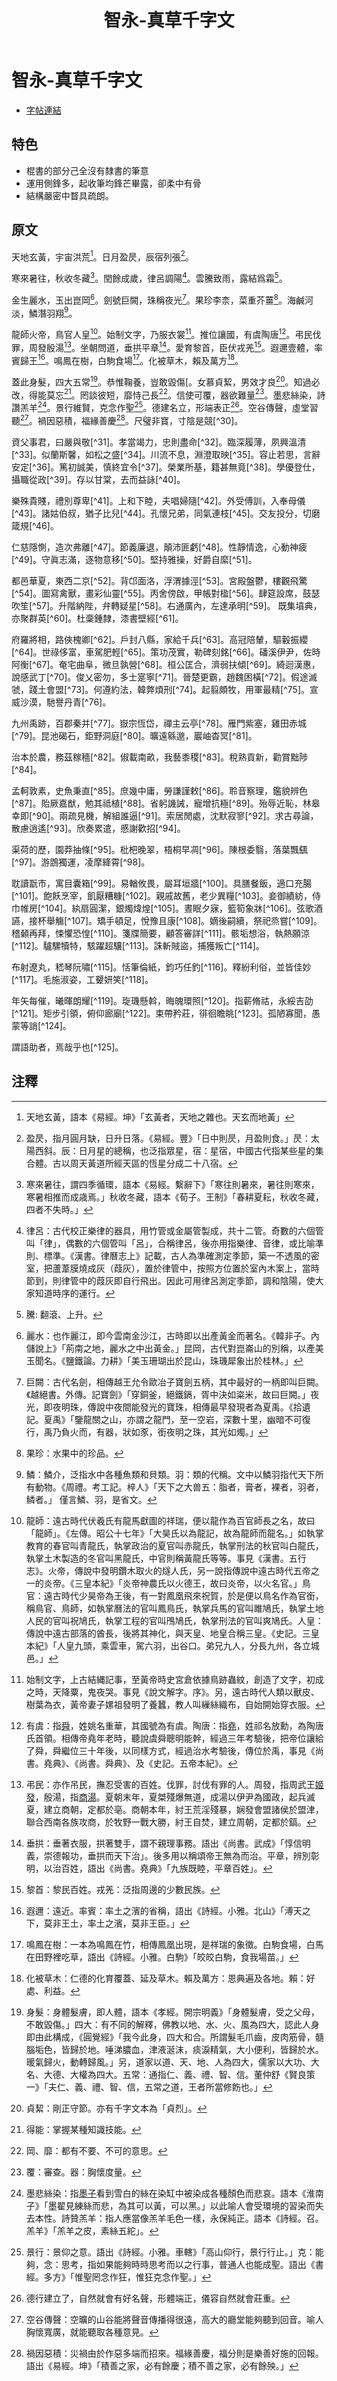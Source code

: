 ﻿---
title: '智永-真草千字文'
tags: ['智永', '墨跡', '楷書', '草書']
order: 7
---
# 智永-真草千字文
* [字帖連結](https://digitalarchive.npm.gov.tw/Painting/Content?pid=1932&Dept=P)

## 特色
* 棍書的部分己全沒有隸書的筆意
* 運用側鋒多，起收筆均鋒芒畢露，卻柔中有骨
* 結構嚴密中瞀具疏朗。

## 原文
天地玄黃，宇宙洪荒[^1]。日月盈昃，辰宿列張[^2]。

寒來暑往，秋收冬藏[^3]。閏餘成歲，律呂調陽[^4]。雲騰致雨，露結爲霜[^5]。

金生麗水，玉出崑岡[^6]。劍號巨闕，珠稱夜光[^7]。果珍李柰，菜重芥薑[^8]。海鹹河淡，鱗潛羽翔[^9]。

龍師火帝，鳥官人皇[^10]。始制文字，乃服衣裳[^11]。推位讓國，有虞陶唐[^12]。弔民伐罪，周發殷湯[^13]。坐朝問道，垂拱平章[^14]。愛育黎首，臣伏戎羌[^15]。遐邇壹體，率賓歸王[^16]。鳴鳳在樹，白駒食場[^17]。化被草木，賴及萬方[^18]。

蓋此身髮，四大五常[^19]。恭惟鞠養，豈敢毀傷[。女慕貞絜，男效才良[^21]。知過必改，得能莫忘[^22]。罔談彼短，靡恃己長[^23]。信使可覆，器欲難量[^24]。墨悲絲染，詩讚羔羊[^25]。景行維賢，克念作聖[^26]。德建名立，形端表正[^27]。空谷傳聲，虛堂習聽[^28]。禍因惡積，福緣善慶[^29]。尺璧非寶，寸陰是競[^30]。

資父事君，曰嚴與敬[^31]。孝當竭力，忠則盡命[^32]。臨深履薄，夙興溫清[^33]。似蘭斯馨，如松之盛[^34]。川流不息，淵澄取映[^35]。容止若思，言辭安定[^36]。篤初誠美，慎終宜令[^37]。榮業所基，籍甚無竟[^38]。學優登仕，攝職從政[^39]。存以甘棠，去而益詠[^40]。

樂殊貴賤，禮別尊卑[^41]。上和下睦，夫唱婦隨[^42]。外受傅訓，入奉母儀[^43]。諸姑伯叔，猶子比兒[^44]。孔懷兄弟，同氣連枝[^45]。交友投分，切磨箴規[^46]。

仁慈隱惻，造次弗離[^47]。節義廉退，顛沛匪虧[^48]。性靜情逸，心動神疲[^49]。守眞志滿，逐物意移[^50]。堅持雅操，好爵自縻[^51]。

都邑華夏，東西二京[^52]。背邙面洛，浮渭據涇[^53]。宮殿盤鬱，樓觀飛驚[^54]。圖寫禽獸，畫彩仙靈[^55]。丙舍傍啟，甲帳對楹[^56]。肆筵設席，鼓瑟吹笙[^57]。升階納陛，弁轉疑星[^58]。右通廣內，左達承明[^59]。
既集墳典，亦聚群英[^60]。杜稾鍾隸，漆書壁經[^61]。

府羅將相，路俠槐卿[^62]。戶封八縣，家給千兵[^63]。高冠陪輦，驅轂振纓[^64]。世祿侈富，車駕肥輕[^65]。策功茂實，勒碑刻銘[^66]。磻溪伊尹，佐時阿衡[^67]。奄宅曲阜，微旦孰營[^68]。桓公匡合，濟弱扶傾[^69]。綺迴漢惠，說感武丁[^70]。俊乂密勿，多士寔寧[^71]。晉楚更霸，趙魏困橫[^72]。假途滅虢，踐土會盟[^73]。何遵約法，韓弊煩刑[^74]。起翦頗牧，用軍最精[^75]。宣威沙漠，馳譽丹青[^76]。

九州禹跡，百郡秦并[^77]。嶽宗恆岱，禪主云亭[^78]。雁門紫塞，雞田赤城[^79]。昆池碣石，鉅野洞庭[^80]。曠遠緜邈，巖岫杳冥[^81]。

治本於農，務茲稼穡[^82]。俶載南畝，我藝黍稷[^83]。稅熟貢新，勸賞黜陟[^84]。

孟軻敦素，史魚秉直[^85]。庶幾中庸，勞謙謹敕[^86]。聆音察理，鑑貌辨色[^87]。貽厥嘉猷，勉其祗植[^88]。省躬譏誡，寵增抗極[^89]。殆辱近恥，林皋幸即[^90]。兩疏見機，解組誰逼[^91]。索居閒處，沈默寂寥[^92]。求古尋論，散慮逍遙[^93]。欣奏累遣，慼謝歡招[^94]。

渠荷的歷，園莽抽條[^95]。枇杷晚翠，梧桐早凋[^96]。陳根委翳，落葉飄颻[^97]。游鵾獨運，凌摩絳霄[^98]。

耽讀翫市，寓目囊箱[^99]。易輶攸畏，屬耳垣牆[^100]。具膳餐飯，適口充腸[^101]。飽飫烹宰，飢厭糟糠[^102]。親戚故舊，老少異糧[^103]。妾御績紡，侍巾帷房[^104]。紈扇圓潔，銀燭煒煌[^105]。晝眠夕寐，籃筍象牀[^106]。弦歌酒讌，接杯舉觴[^107]。矯手頓足，悅豫且康[^108]。嫡後嗣續，祭祀烝嘗[^109]。稽顙再拜，悚懼恐惶[^110]。箋牒簡要，顧答審詳[^111]。骸垢想浴，執熱願涼[^112]。驢騾犢特，駭躍超驤[^113]。誅斬賊盜，捕獲叛亡[^114]。

布射遼丸，嵇琴阮嘯[^115]。恬筆倫紙，鈞巧任釣[^116]。釋紛利俗，並皆佳妙[^117]。毛施淑姿，工顰妍笑[^118]。

年矢每催，曦暉朗耀[^119]。琁璣懸斡，晦魄環照[^120]。指薪脩祜，永綏吉劭[^121]。矩步引領，俯仰廊廟[^122]。束帶矜莊，徘徊瞻眺[^123]。孤陋寡聞，愚蒙等誚[^124]。

謂語助者，焉哉乎也[^125]。

## 注釋
[^1]: 天地玄黃，語本《易經。坤》「玄黃者，天地之雜也。天玄而地黃」
[^2]: 盈昃，指月圓月缺，日升日落。《易經。豐》「日中則昃，月盈則食。」昃：太陽西斜。辰：日月星的總稱，也泛指眾星，宿：星宿，中國古代指某些星的集合體。古以周天黃道所經天區的恆星分成二十八宿。
[^3]: 寒來暑往，謂四季循環，語本《易經。繫辭下》「寒往則暑來，暑往則寒來，寒暑相推而成歳焉。」秋收冬藏，語本《荀子。王制》「春耕夏耘，秋收冬藏，四者不失時。」
[^4]: 律呂：古代校正樂律的器具，用竹管或金屬管製成，共十二管。奇數的六個管叫「律」，偶數的六個管叫「呂」，合稱律呂，後亦用指樂律、音律，或比喻準則、標準。《漢書。律曆志上》記載，古人為準確測定季節，築一不透風的密室，把蘆葦膜燒成灰（葭灰），置於律管中，按照方位置於室內木案上，當時節到，則律管中的葭灰即自行飛出。因此可用律呂測定季節，調和陰陽，使大家知道時序的運行。
[^5]: 騰: 翻滾、上升。
[^6]: 麗水：也作麗江，即今雲南金沙江，古時即以出產黃金而著名。《韓非子。內儲說上》「荊南之地，麗水之中出黃金。」昆岡，古代對崑崙山的別稱，以產美玉聞名。《鹽鐵論。力耕》「美玉珊瑚出於昆山，珠璣犀象出於桂林。」
[^7]: 巨闕：古代名劍，相傳越王允令歐冶子寶劍五柄，其中最好的一柄即叫巨闕。《越絕書。外傳。記寶劍》「穿銅釜，絕鐵鎘，胥中決如粢米，故曰巨闕。」夜光，即夜明珠，傳說中夜間能發光的寶珠，相傳最早發現者為夏禹。《拾遺記。夏禹》「鑒龍關之山，亦謂之龍門，至一空岩，深數十里，幽暗不可復行，禹乃負火而，有器，狀如豕，銜夜明之珠，其光如燭。」
[^8]: 果珍：水果中的珍品。
[^9]: 鱗：鱗介，泛指水中各種魚類和貝類。羽：類的代稱。文中以鱗羽指代天下所有動物。《周禮。考工記。梓人》「天下之大兽五：脂者，膏者，裸者，羽者，鳞者。」 僅言鱗、羽，是省文。
[^10]: 龍師：遠古時代伏羲氏有龍馬獻圖的祥瑞，便以龍作為百官師長之名，故曰「龍師」。《左傳。昭公十七年》「大昊氏以為龍記，故為龍師而龍名。」如執掌教育的春官叫青龍氏，執掌政治的夏官叫赤龍氏，執掌刑法的秋官叫白龍氏，執掌土木製造的冬官叫黑龍氏，中官則稱黃龍氏等等。事見《漢書。五行志》。火帝，傳說中發明鑽木取火的燧人氏，另一說指傳說中遠古時代五帝之一的炎帝。《三皇本紀》「炎帝神農氏以火德王，故曰炎帝，以火名官。」鳥官：遠古時代少昊帝為王後，有一對鳳凰飛來祝賀，於是便以鳥名作為官銜，稱鳥官、鳥師，如執掌曆法的官叫鳳鳥氏，執掌兵馬的官叫雎鳩氏，執掌土地人民的官叫祝鳩氏，執掌工程的官叫鳲鳩氏，執掌刑法的官叫爽鳩氏。人皇：傳說中遠古部落的酋長，後將其神化，與天皇、地皇合稱三皇。《史記。三皇本紀》「人皇九頭，乘雲車，駕六羽，出谷口。弟兄九人，分長九州，各立城邑。」
[^11]: 始制文字，上古結縄記事，至黃帝時史宮倉依據鳥跡蟲紋，創造了文字，初成之時，天降粟，鬼夜哭。事見《說文解字。序》。另，遠古時代人類以獸皮、樹葉為衣，黃帝妻子嫘祖發明了養蠶，教人叫繅絲織布，自始開始穿衣服。
[^12]: 有虞：指[舜](https://zh.wikipedia.org/zh-tw/舜)，姓姚名重華，其國號為有虞。陶唐：指[堯](https://zh.wikipedia.org/zh-tw/堯)，姓祁名放勳，為陶唐氏首領。相傳帝堯年老時，聽說虞舜聰明能幹，經過三年考驗後，把帝位讓給了舜，舜繼位三十年後，以同樣方式，經過治水考驗後，傳位於禹，事見《尚書。堯典》、《尚書。舜典》、及《史記。五帝本紀》。
[^13]: 弔民：亦作吊民，撫忍受害的百姓。伐罪，討伐有罪的人。周發，指周武王[姬發](https://zh.wikipedia.org/zh-tw/周武王)，殷湯，指[商湯](https://zh.wikipedia.org/zh-tw/商湯)。夏朝末年，夏桀殘爆無道，成湯以伊尹為國政，起兵滅夏，建立商朝，定都於亳。商朝本年，紂王荒淫殘暴，娴發會盟諸侯於盟津，聯合西南各族攻商，於牧野一戰大勝，紂王自焚，建立周朝，定都於鎬。
[^14]: 垂拱：垂著衣服，拱著雙手，謂不親理事務。語出《尚書。武成》「惇信明義，崇德報功，垂拱而天下治」。後多用以稱頌帝王無為而治。平章，辨別彰明，以治百姓，語出《尚書。堯典》「九族既睦，平章百姓」。
[^15]: 黎首：黎民百姓。戎羌：泛指周邊的少數民族。
[^16]: 遐邇：遠近。率賓：率土之濱的省稱，語出《詩經。小雅。北山》「溥天之下，莫非王土，率土之濱，莫非王臣。」
[^17]: 鳴鳳在樹：一本為鳴鳳在竹，相傳鳳凰出現，是祥瑞的象徵。白駒食場，白馬在田野裡吃草，語出《詩經。小雅。白駒》「皎皎白駒，食我場苗。」
[^18]: 化被草木：仁德的化育覆蓋、延及草木。賴及萬方：恩典遍及各地。賴：好處、利益。
[^19]: 身髮：身體髮膚，即人體，語本《孝經。開宗明義》「身體髮膚，受之父母，不敢毀傷。」四大：有不同的解釋，佛教以地、水、火、風為四大，認此人身即由此構成，《圓覺經》「我今此身，四大和合。所謂髮毛爪齒，皮肉筋骨，髓腦垢色，皆歸於地。唾涕膿血，津液涎沫，痰淚精氣，大小便利，皆歸於水。暖氣歸火，動轉歸風。」另，道家以道、天、地、人為四大，儒家以大功、大名、大德、大權為四大。五常：通指仁、義、禮、智、信。董仲舒《賢良策一》「夫仁、義、禮、智、信，五常之道，王者所當修飭也。」
[^20]: 鞠：生養，撫育。
[^21]: 貞絜：剛正守節。亦有千字文本為「貞烈」。
[^22]: 得能：掌握某種知識技能。
[^23]: 岡、靡：都有不要、不可的意思。
[^24]: 覆：審查。器：胸懷度量。
[^25]: 墨悲絲染：指[墨子](https://zh.wikipedia.org/zh-tw/墨子)看到雪白的絲在染缸中被染成各種顏色而悲哀。語本《淮南子》「墨翟見練絲而悲，為其可以黃，可以黑。」以此喻人會受環境的習染而失去本性。詩贊羔羊：指人應當像羔羊毛色一樣，永保純正。語本《詩經。召。羔羊》「羔羊之皮，素絲五紽」。
[^26]: 景行：景仰之意。語出《詩經。小雅。車轄》「高山仰行，景行行止。」克：能夠，念：思考，指如果能夠時時思考而以之行事，普通人也能成聖。語出《書經。多方》「惟聖罔念作狂，惟狂克念作聖。」
[^27]: 德行建立了，自然就會有好名聲，形體端正，儀容自然就會莊重。
[^28]: 空谷傳聲：空曠的山谷能將聲音傳播得很遠，高大的廳堂能夠聽到回音。喻人胸懷寬廣，就能聽取各種意見。
[^29]: 禍因惡積：災禍由於作惡多端而招來。福緣善慶，福分則是樂善好施的回報。語出《易經。坤》「積善之家，必有餘慶；積不善之家，必有餘殃。」